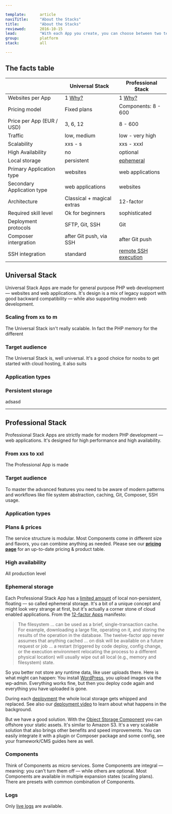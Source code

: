 ```yaml
---

template:      article
naviTitle:     "About the Stacks"
title:         "About the Stacks"
reviewed:      2016-10-15
lead:          "With each App you create, you can choose between two technology stacks. This article helps you to understand why there are two stacks and how to decide decide."
group:         platform
stack:         all

---
```


## The facts table

|                             | Universal Stack                | Professional Stack                                |
| --------------------------- | ------------------------------ | ------------------------------------------------- |
| Websites per App            | 1 [Why?](/app)                 | 1 [Why?](/app)                                    |
| Pricing model               | Fixed plans                    | Components: 8 - 600                               |
| Price per App (EUR / USD)   | 3, 6, 12                       | 8 - 600                                           |
| Traffic                     | low, medium                    | low - very high                                   |
| Scalability                 | xxs - s                        | xxs - xxxl                                        |
| High Availability           | no                             | optional                                          |
| Local storage               | persistent                     | [ephemeral](#toc-ephemeral-storage)               |
| Primary Application type    | websites                       | web applications                                  |
| Secondary Application type  | web applications               | websites                                          |
| Architecture                | Classical + magical extras     | 12-factor                                         |
| Required skill level        | Ok for beginners               | sophisticated                                     |
| Deployment protocols        | SFTP, Git, SSH                 | Git                                               |
| Composer intergration       | after Git push, via SSH        | after Git push                                    |
| SSH integration             | standard                       | [remote SSH execution](/remote-ssh-execution-pro) |


## Universal Stack

Universal Stack Apps are made for general purpose PHP web development — websites and web applications. It's design is a mix of legacy support with good backward compatibility — while also supporting modern web development.

### Scaling from xs to m

The Universal Stack isn't really scalable. In fact the PHP memory for the different

### Target audience

The Universal Stack is, well universal. It's a good choice for noobs to get started with cloud hosting, it also suits

### Application types



### Persistent storage

adsasd

- - -

## Professional Stack

Professional Stack Apps are strictly made for modern PHP development — web applications. It's designed for high performance and high availability.

### From xxs to xxl

The Professional App is made


### Target audience

To master the advanced features you need to be aware of modern patterns and workflows like file system abstraction, caching, Git, Composer, SSH usage.

### Application types



### Plans & prices

The service structure is modular. Most Components come in different size and flavors, you can combine anything as needed. Please see our **[pricing page](https://www.fortrabbit.com/pricing-pro)** for an up-to-date pricing & product table.


### High availability

All production level


### Ephemeral storage

Each Professional Stack App has a [limited amount](https://www.fortrabbit.com/specs#limits) of local non-persistent, floating — so called ephemeral storage. It's a bit of a unique concept and might look very strange at first, but it's actually a corner stone of cloud enabled applications. From the [12-factor Apps](http://12factor.net/) manifesto:

> The filesystem … can be used as a brief, single-transaction cache. For example, downloading a large file, operating on it, and storing the results of the operation in the database. The twelve-factor app never assumes that anything cached … on disk will be available on a future request or job … a restart (triggered by code deploy, config change, or the execution environment relocating the process to a different physical location) will usually wipe out all local (e.g., memory and filesystem) state.

So you better not store any runtime data, like user uploads there. Here is what might can happen: You install [WordPress](install-wordpress-pro), you upload images via the wp-admin. Everything works fine, but then you deploy code again and everything you have uploaded is gone.

During each [deployment](/git-deployment) the whole local storage gets whipped and replaced. See also our [deployment video](/deployment-architecture-video) to learn about what happens in the background.

But we have a good solution. With the [Object Storage Component](/object-storage) you can offshore your static assets. It's similar to Amazon S3. It's a very scalable solution that also brings other benefits and speed improvements. You can easily integrate it with a plugin or Composer package and some config, see your framework/CMS guides here as well.

### Components

Think of Components as micro services. Some Components are integral — meaning: you can't turn them off — while others are optional. Most Components are available in multiple expansion states (scaling plans). There are presets with common combination of Components.


### Logs

Only [live logs](logging) are available.
